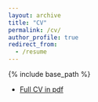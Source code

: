```yaml
---
layout: archive
title: "CV"
permalink: /cv/
author_profile: true
redirect_from:
  - /resume
---
```


{% include base_path %}

* [Full CV in pdf](../images/cv_luyao_zou.pdf)

